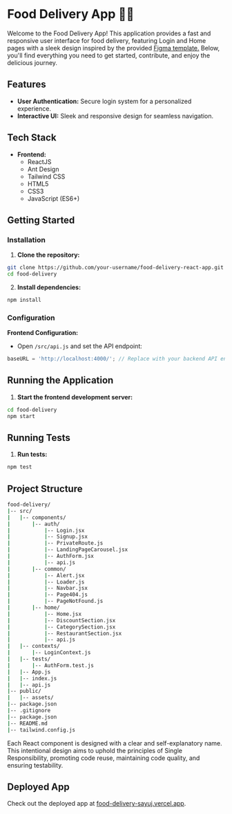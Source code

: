 
# Food Delivery App 🍔🚚

Welcome to the Food Delivery App! This application provides a fast and responsive user interface for food delivery, featuring Login and Home pages with a sleek design inspired by the provided [Figma template.](https://www.figma.com/file/YlRx16dbTcyLjMWAZLb5GU/Food-Delivery-UI---Free-(Copy)?type=design&node-id=1-849&mode=design&t=mlFdmmt7gZovH9BW-0) Below, you'll find everything you need to get started, contribute, and enjoy the delicious journey.

## Features

-   **User Authentication:** Secure login system for a personalized experience.
-   **Interactive UI:** Sleek and responsive design for seamless navigation.

## Tech Stack

-   **Frontend:**
    -   ReactJS
    -   Ant Design
    - Tailwind CSS
    -   HTML5
    -   CSS3
    -   JavaScript (ES6+)

## Getting Started

### Installation

1.  **Clone the repository:**
```bash
git clone https://github.com/your-username/food-delivery-react-app.git
cd food-delivery
```
2. **Install dependencies:**
```bash
npm install
```

### Configuration
 **Frontend Configuration:**

-   Open `/src/api.js` and set the API endpoint:
```javascript
baseURL = 'http://localhost:4000/'; // Replace with your backend API endpoint
```

## Running the Application

1. **Start the frontend development server:**
```bash
cd food-delivery
npm start
```

## Running Tests

1.  **Run tests:**
```bash
npm test
```

## Project Structure

```bash
food-delivery/
|-- src/
|   |-- components/
|		|-- auth/ 
|			|-- Login.jsx
|			|-- Signup.jsx
|			|-- PrivateRoute.js
|			|-- LandingPageCarousel.jsx
|			|-- AuthForm.jsx
|			|-- api.js
|       |-- common/
|			|-- Alert.jsx
|			|-- Loader.js
|			|-- Navbar.jsx
|			|-- Page404.js
|			|-- PageNotFound.js
|       |-- home/
|			|-- Home.jsx
|			|-- DiscountSection.jsx
|			|-- CategorySection.jsx
|			|-- RestaurantSection.jsx
|			|-- api.js
|	|-- contexts/
|		|-- LoginContext.js
|	|-- tests/
|		|-- AuthForm.test.js
|   |-- App.js
|   |-- index.js
|	|-- api.js
|-- public/
|	|-- assets/
|-- package.json
|-- .gitignore
|-- package.json
|-- README.md
|-- tailwind.config.js
```
Each React component is designed with a clear and self-explanatory name. This intentional design aims to uphold the principles of Single Responsibility, promoting code reuse, maintaining code quality, and ensuring testability.


## Deployed App

Check out the deployed app at [food-delivery-sayuj.vercel.app](https://food-delivery-sayuj.vercel.app/).
